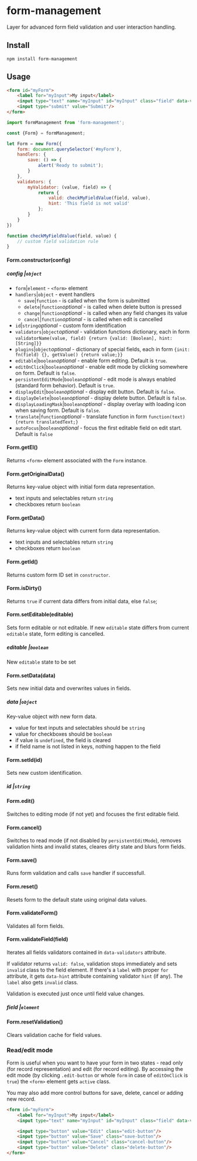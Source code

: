 # form-management
Layer for advanced form field validation and user interaction handling.

## Install
```
npm install form-management
```

## Usage
```html
<form id="myForm">
	<label for="myInput">My input</label>
	<input type="text" name="myInput" id="myInput" class="field" data-validators="required myValidator"/>
	<input type="submit" value="Submit"/>
</form>
```
```javascript
import formManagement from 'form-management';

const {Form} = formManagement;

let Form = new Form({
	form: document.querySelector('#myForm'),
	handlers: {
		save: () => {
			alert('Ready to submit');
		}
	},
	validators: {
		myValidator: (value, field) => {
			return {
				valid: checkMyFieldValue(field, value),
				hint: 'This field is not valid'
			};
		}
	}
})

function checkMyFieldValue(field, value) {
	// custom field validation rule
}
```

#### Form.constructor(config)
##### config |`object`
- `form`|`element` - `<form>` element
- `handlers`|`object` - event handlers
	- `save`|`function` - is called when the form is submitted
	- `delete`|`function`_optional_ - is called when delete button is pressed
	- `change`|`function`_optional_ - is called when any field changes its value
	- `cancel`|`function`_optional_ - is called when edit is cancelled
- `id`|`string`_optional_ - custom form identification
- `validators`|`object`_optional_ - validation functions dictionary, each in form `validatorName(value, field) {return {valid: [Boolean], hint: [String]}}`
- `plugins`|`object`_optional_ - dictionary of special fields, each in form `{init: fn(field) {}, getValue() {return value;}}`
- `editable`|`boolean`_optional_ - enable form editing. Default is `true`.
- `editOnClick`|`boolean`_optional_ - enable edit mode by clicking somewhere on form. Default is `false`.
- `persistentEditMode`|`boolean`_optional_ - edit mode is always enabled (standard form behavior). Default is `true`.
- `displayEdit`|`boolean`_optional_ - display edit button. Default is `false`.
- `displayDelete`|`boolean`_optional_ - display delete button. Default is `false`.
- `displayLoadingMask`|`boolean`_optional_ - display overlay with loading icon when saving form. Default is `false`.
- `translate`|`function`_optional_ - translate function in form `function(text) {return translatedText;}`
- `autoFocus`|`boolean`_optional_ - focus the first editable field on edit start. Default is `false`

#### Form.getEl()
Returns `<form>` element associated with the `Form` instance.

#### Form.getOriginalData()
Returns key-value object with initial form data representation.
- text inputs and selectables return `string`
- checkboxes return `boolean`

#### Form.getData()
Returns key-value object with current form data representation.
- text inputs and selectables return `string`
- checkboxes return `boolean`

#### Form.getId()
Returns custom form ID set in `constructor`.

#### Form.isDirty()
Returns `true` if current data differs from initial data, else `false`;

#### Form.setEditable(editable)
Sets form editable or not editable. If new `editable` state differs from current `editable` state, form editing is cancelled.
##### editable |`boolean`
New `editable` state to be set

#### Form.setData(data)
Sets new initial data and overwrites values in fields.
##### data |`object`
Key-value object with new form data.
- value for text inputs and selectables should be `string`
- value for checkboxes should be `boolean`
- if value is `undefined`, the field is cleared
- if field name is not listed in keys, nothing happen to the field

#### Form.setId(id)
Sets new custom identification.
##### id |`string`

#### Form.edit()
Switches to editing mode (if not yet) and focuses the first editable field.

#### Form.cancel()
Switches to read mode (if not disabled by `persistentEditMode`), removes validation hints and invalid states, cleares dirty state and blurs form fields.

#### Form.save()
Runs form validation and calls `save` handler if successfull.

#### Form.reset()
Resets form to the default state using original data values.

#### Form.validateForm()
Validates all form fields.

#### Form.validateField(field)
Iterates all fields validators contained in `data-validators` attribute.

If validator returns `valid: false`, validation stops immediately and sets `invalid` class to the field element. If there's a `label` with proper `for` attribute, it gets `data-hint` attribute containing validator `hint` (if any). The `label` also gets `invalid` class.

Validation is executed just once until field value changes.
##### field |`element`

#### Form.resetValidation()
Clears validation cache for field values.

### Read/edit mode
Form is useful when you want to have your form in two states - read only (for record representation) and edit (for record editing). By accessing the edit mode (by clicking `.edit-button` or whole `form` in case of `editOnClick` is `true`) the `<form>` element gets `active` class.

You may also add more control buttons for save, delete, cancel or adding new record.
```html
<form id="myForm">
	<label for="myInput">My input</label>
	<input type="text" name="myInput" id="myInput" class="field" data-validators="required myValidator"/>

	<input type="button" value="Edit" class="edit-button"/>
	<input type="button" value="Save" class="save-button"/>
	<input type="button" value="Cancel" class="cancel-button"/>
	<input type="button" value="Delete" class="delete-button"/>
</form>
```
